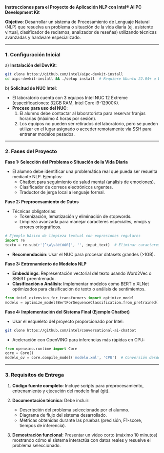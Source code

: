 **Instrucciones para el Proyecto de Aplicación NLP con Intel® AI PC Development Kit**  

**Objetivo**: Desarrollar un sistema de Procesamiento de Lenguaje Natural (NLP) que resuelva un problema o situación de la vida diaria (ej. asistente virtual, clasificador de reclamos, analizador de reseñas) utilizando técnicas avanzadas y hardware especializado.  

---

### **1. Configuración Inicial**  
a) **Instalación del DevKit**:  
```bash  
git clone https://github.com/intel/aipc-devkit-install  
cd aipc-devkit-install && ./setup install  # Requiere Ubuntu 22.04+ o Windows 11  
```

b) **Solicitud de NUC Intel**:  
- El laboratorio cuenta con 3 equipos Intel NUC 12 Extreme (especificaciones: 32GB RAM, Intel Core i9-12900K).  
- **Proceso para uso del NUC**:  
  1. El alumno debe contactar al laboratorista para reservar franjas horarias (máximo 4 horas por sesión).  
  2. Los equipos no pueden ser retirados del laboratorio, pero se pueden utilizar en el lugar asignado o acceder remotamente vía SSH para entrenar modelos pesados.  

---

### **2. Fases del Proyecto**  

**Fase 1: Selección del Problema o Situación de la Vida Diaria**  
- El alumno debe identificar una problemática real que pueda ser resuelta mediante NLP. Ejemplos:  
  - Chatbot para seguimiento de salud mental (análisis de emociones).  
  - Clasificador de correos electrónicos urgentes.  
  - Traductor de jerga local a lenguaje formal.  

**Fase 2: Preprocesamiento de Datos**  
- Técnicas obligatorias:  
  - Tokenización, lematización y eliminación de stopwords.  
  - Limpieza avanzada para manejar caracteres especiales, emojis y errores ortográficos.  

```python  
# Ejemplo básico de limpieza textual con expresiones regulares  
import re  
texto = re.sub(r'[^\w\sáéíóúñ]', '', input_text)  # Eliminar caracteres especiales  
```

- **Recomendación**: Usar el NUC para procesar datasets grandes (>1GB).  

**Fase 3: Entrenamiento de Modelos NLP**  
- **Embeddings**: Representación vectorial del texto usando Word2Vec o SBERT preentrenado.  
- **Clasificación o Análisis**: Implementar modelos como BERT o XLNet optimizados para clasificación de texto o análisis de sentimientos.  

```python  
from intel_extension_for_transformers import optimize_model  
modelo = optimize_model(BertForSequenceClassification.from_pretrained('dccuchile/bert-base-spanish'))  # Optimización para CPU Intel  
```

**Fase 4: Implementación del Sistema Final (Ejemplo Chatbot)**  
- Usar el esqueleto del proyecto proporcionado por Intel:  
```bash  
git clone https://github.com/intel/conversational-ai-chatbot  
```

- Aceleración con OpenVINO para inferencias más rápidas en CPU:  
```python  
from openvino.runtime import Core  
core = Core()  
modelo_ov = core.compile_model('modelo.xml', 'CPU')  # Conversión desde ONNX a OpenVINO  
```

---

### **3. Requisitos de Entrega**  

1. **Código fuente completo**: Incluye scripts para preprocesamiento, entrenamiento y ejecución del modelo final (git).  

2. **Documentación técnica**: Debe incluir:  
   - Descripción del problema seleccionado por el alumno.  
   - Diagrama de flujo del sistema desarrollado.  
   - Métricas obtenidas durante las pruebas (precisión, F1-score, tiempos de inferencia).  

3. **Demostración funcional**: Presentar un video corto (máximo 10 minutos) mostrando cómo el sistema interactúa con datos reales y resuelve el problema seleccionado.  
